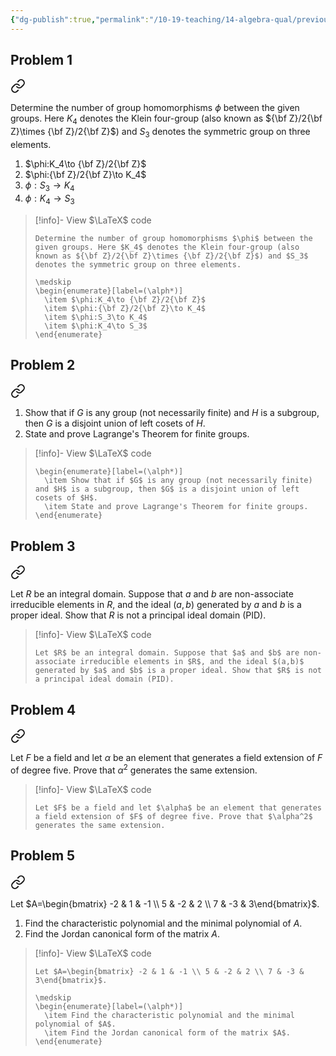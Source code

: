 ```yaml
---
{"dg-publish":true,"permalink":"/10-19-teaching/14-algebra-qual/previous-exams/algebra-qual-2015-09/","updated":"2025-03-21T08:10:08-07:00"}
---
```


## Problem 1


<div class="transclusion internal-embed is-loaded"><a class="markdown-embed-link" href="/10-19-teaching/14-algebra-qual/problem-from-past-exams/group-theory/counting-morphisms-between-specified-groups/" aria-label="Open link"><svg xmlns="http://www.w3.org/2000/svg" width="24" height="24" viewBox="0 0 24 24" fill="none" stroke="currentColor" stroke-width="2" stroke-linecap="round" stroke-linejoin="round" class="svg-icon lucide-link"><path d="M10 13a5 5 0 0 0 7.54.54l3-3a5 5 0 0 0-7.07-7.07l-1.72 1.71"></path><path d="M14 11a5 5 0 0 0-7.54-.54l-3 3a5 5 0 0 0 7.07 7.07l1.71-1.71"></path></svg></a><div class="markdown-embed">




Determine the number of group homomorphisms $\phi$ between the given groups. Here $K_4$ denotes the Klein four-group (also known as ${\bf Z}/2{\bf Z}\times {\bf Z}/2{\bf Z}$) and $S_3$ denotes the symmetric group on three elements.

1. $\phi:K_4\to {\bf Z}/2{\bf Z}$
2. $\phi:{\bf Z}/2{\bf Z}\to K_4$
3. $\phi:S_3\to K_4$
4. $\phi:K_4\to S_3$

> [!info]- View $\LaTeX$ code
> ```
> Determine the number of group homomorphisms $\phi$ between the given groups. Here $K_4$ denotes the Klein four-group (also known as ${\bf Z}/2{\bf Z}\times {\bf Z}/2{\bf Z}$) and $S_3$ denotes the symmetric group on three elements.
> 
> \medskip
> \begin{enumerate}[label=(\alph*)]
> 	\item $\phi:K_4\to {\bf Z}/2{\bf Z}$
> 	\item $\phi:{\bf Z}/2{\bf Z}\to K_4$
> 	\item $\phi:S_3\to K_4$
> 	\item $\phi:K_4\to S_3$
> \end{enumerate}
> ```

</div></div>

## Problem 2


<div class="transclusion internal-embed is-loaded"><a class="markdown-embed-link" href="/10-19-teaching/14-algebra-qual/problem-from-past-exams/group-theory/proving-lagrange-s-theorem/" aria-label="Open link"><svg xmlns="http://www.w3.org/2000/svg" width="24" height="24" viewBox="0 0 24 24" fill="none" stroke="currentColor" stroke-width="2" stroke-linecap="round" stroke-linejoin="round" class="svg-icon lucide-link"><path d="M10 13a5 5 0 0 0 7.54.54l3-3a5 5 0 0 0-7.07-7.07l-1.72 1.71"></path><path d="M14 11a5 5 0 0 0-7.54-.54l-3 3a5 5 0 0 0 7.07 7.07l1.71-1.71"></path></svg></a><div class="markdown-embed">




1. Show that if $G$ is any group (not necessarily finite) and $H$ is a subgroup, then $G$ is a disjoint union of left cosets of $H$.
2. State and prove Lagrange's Theorem for finite groups.

> [!info]- View $\LaTeX$ code
> ```
> \begin{enumerate}[label=(\alph*)]
> 	\item Show that if $G$ is any group (not necessarily finite) and $H$ is a subgroup, then $G$ is a disjoint union of left cosets of $H$.
> 	\item State and prove Lagrange's Theorem for finite groups.
> \end{enumerate}
> ```

</div></div>

## Problem 3


<div class="transclusion internal-embed is-loaded"><a class="markdown-embed-link" href="/10-19-teaching/14-algebra-qual/problem-from-past-exams/ring-theory/a-non-pid/" aria-label="Open link"><svg xmlns="http://www.w3.org/2000/svg" width="24" height="24" viewBox="0 0 24 24" fill="none" stroke="currentColor" stroke-width="2" stroke-linecap="round" stroke-linejoin="round" class="svg-icon lucide-link"><path d="M10 13a5 5 0 0 0 7.54.54l3-3a5 5 0 0 0-7.07-7.07l-1.72 1.71"></path><path d="M14 11a5 5 0 0 0-7.54-.54l-3 3a5 5 0 0 0 7.07 7.07l1.71-1.71"></path></svg></a><div class="markdown-embed">




Let $R$ be an integral domain. Suppose that $a$ and $b$ are non-associate irreducible elements in $R$, and the ideal $(a,b)$ generated by $a$ and $b$ is a proper ideal. Show that $R$ is not a principal ideal domain (PID).

> [!info]- View $\LaTeX$ code
> ```
> Let $R$ be an integral domain. Suppose that $a$ and $b$ are non-associate irreducible elements in $R$, and the ideal $(a,b)$ generated by $a$ and $b$ is a proper ideal. Show that $R$ is not a principal ideal domain (PID).
> ```

</div></div>

## Problem 4


<div class="transclusion internal-embed is-loaded"><a class="markdown-embed-link" href="/10-19-teaching/14-algebra-qual/problem-from-past-exams/ring-theory/generator-for-a-field-extension/" aria-label="Open link"><svg xmlns="http://www.w3.org/2000/svg" width="24" height="24" viewBox="0 0 24 24" fill="none" stroke="currentColor" stroke-width="2" stroke-linecap="round" stroke-linejoin="round" class="svg-icon lucide-link"><path d="M10 13a5 5 0 0 0 7.54.54l3-3a5 5 0 0 0-7.07-7.07l-1.72 1.71"></path><path d="M14 11a5 5 0 0 0-7.54-.54l-3 3a5 5 0 0 0 7.07 7.07l1.71-1.71"></path></svg></a><div class="markdown-embed">




Let $F$ be a field and let $\alpha$ be an element that generates a field extension of $F$ of degree five. Prove that $\alpha^2$ generates the same extension.

> [!info]- View $\LaTeX$ code
> ```
> Let $F$ be a field and let $\alpha$ be an element that generates a field extension of $F$ of degree five. Prove that $\alpha^2$ generates the same extension.
> ```

</div></div>

## Problem 5


<div class="transclusion internal-embed is-loaded"><a class="markdown-embed-link" href="/10-19-teaching/14-algebra-qual/problem-from-past-exams/linear-algebra/jordan-canonical-form-of-a-matrix-2/" aria-label="Open link"><svg xmlns="http://www.w3.org/2000/svg" width="24" height="24" viewBox="0 0 24 24" fill="none" stroke="currentColor" stroke-width="2" stroke-linecap="round" stroke-linejoin="round" class="svg-icon lucide-link"><path d="M10 13a5 5 0 0 0 7.54.54l3-3a5 5 0 0 0-7.07-7.07l-1.72 1.71"></path><path d="M14 11a5 5 0 0 0-7.54-.54l-3 3a5 5 0 0 0 7.07 7.07l1.71-1.71"></path></svg></a><div class="markdown-embed">




Let $A=\begin{bmatrix} -2 & 1 & -1 \\ 5 & -2 & 2 \\ 7 & -3 & 3\end{bmatrix}$.

1. Find the characteristic polynomial and the minimal polynomial of $A$.
2. Find the Jordan canonical form of the matrix $A$.

> [!info]- View $\LaTeX$ code
> ```
> Let $A=\begin{bmatrix} -2 & 1 & -1 \\ 5 & -2 & 2 \\ 7 & -3 & 3\end{bmatrix}$.
> 
> \medskip
> \begin{enumerate}[label=(\alph*)]
> 	\item Find the characteristic polynomial and the minimal polynomial of $A$.
> 	\item Find the Jordan canonical form of the matrix $A$.
> \end{enumerate}
> ```

</div></div>
